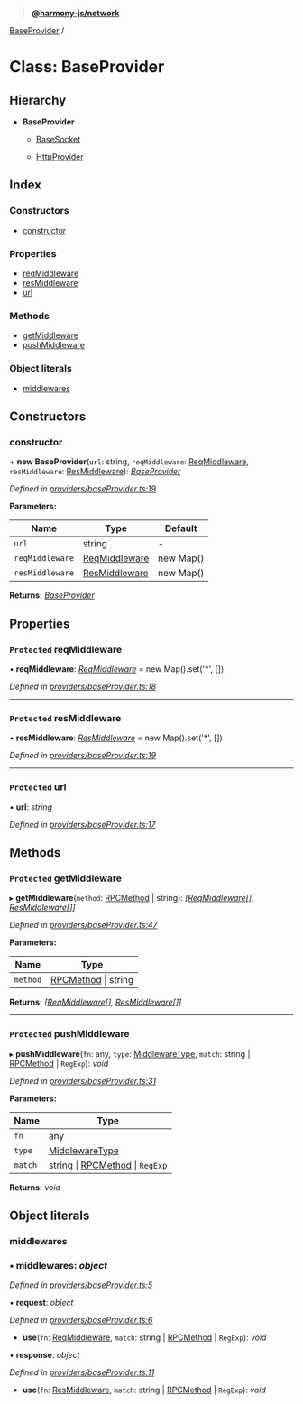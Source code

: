 > **[@harmony-js/network](../README.md)**

[BaseProvider](baseprovider.md) /

# Class: BaseProvider

## Hierarchy

* **BaseProvider**

  * [BaseSocket](basesocket.md)

  * [HttpProvider](httpprovider.md)

## Index

### Constructors

* [constructor](baseprovider.md#constructor)

### Properties

* [reqMiddleware](baseprovider.md#protected-reqmiddleware)
* [resMiddleware](baseprovider.md#protected-resmiddleware)
* [url](baseprovider.md#protected-url)

### Methods

* [getMiddleware](baseprovider.md#protected-getmiddleware)
* [pushMiddleware](baseprovider.md#protected-pushmiddleware)

### Object literals

* [middlewares](baseprovider.md#middlewares)

## Constructors

###  constructor

\+ **new BaseProvider**(`url`: string, `reqMiddleware`: [ReqMiddleware](../README.md#reqmiddleware), `resMiddleware`: [ResMiddleware](../README.md#resmiddleware)): *[BaseProvider](baseprovider.md)*

*Defined in [providers/baseProvider.ts:19](https://github.com/harmony-one/sdk/blob/3ec028a/packages/harmony-network/src/providers/baseProvider.ts#L19)*

**Parameters:**

Name | Type | Default |
------ | ------ | ------ |
`url` | string | - |
`reqMiddleware` | [ReqMiddleware](../README.md#reqmiddleware) |  new Map() |
`resMiddleware` | [ResMiddleware](../README.md#resmiddleware) |  new Map() |

**Returns:** *[BaseProvider](baseprovider.md)*

## Properties

### `Protected` reqMiddleware

• **reqMiddleware**: *[ReqMiddleware](../README.md#reqmiddleware)* =  new Map().set('*', [])

*Defined in [providers/baseProvider.ts:18](https://github.com/harmony-one/sdk/blob/3ec028a/packages/harmony-network/src/providers/baseProvider.ts#L18)*

___

### `Protected` resMiddleware

• **resMiddleware**: *[ResMiddleware](../README.md#resmiddleware)* =  new Map().set('*', [])

*Defined in [providers/baseProvider.ts:19](https://github.com/harmony-one/sdk/blob/3ec028a/packages/harmony-network/src/providers/baseProvider.ts#L19)*

___

### `Protected` url

• **url**: *string*

*Defined in [providers/baseProvider.ts:17](https://github.com/harmony-one/sdk/blob/3ec028a/packages/harmony-network/src/providers/baseProvider.ts#L17)*

## Methods

### `Protected` getMiddleware

▸ **getMiddleware**(`method`: [RPCMethod](../enums/rpcmethod.md) | string): *[[ReqMiddleware](../README.md#reqmiddleware)[], [ResMiddleware](../README.md#resmiddleware)[]]*

*Defined in [providers/baseProvider.ts:47](https://github.com/harmony-one/sdk/blob/3ec028a/packages/harmony-network/src/providers/baseProvider.ts#L47)*

**Parameters:**

Name | Type |
------ | ------ |
`method` | [RPCMethod](../enums/rpcmethod.md) \| string |

**Returns:** *[[ReqMiddleware](../README.md#reqmiddleware)[], [ResMiddleware](../README.md#resmiddleware)[]]*

___

### `Protected` pushMiddleware

▸ **pushMiddleware**(`fn`: any, `type`: [MiddlewareType](../enums/middlewaretype.md), `match`: string | [RPCMethod](../enums/rpcmethod.md) | `RegExp`): *void*

*Defined in [providers/baseProvider.ts:31](https://github.com/harmony-one/sdk/blob/3ec028a/packages/harmony-network/src/providers/baseProvider.ts#L31)*

**Parameters:**

Name | Type |
------ | ------ |
`fn` | any |
`type` | [MiddlewareType](../enums/middlewaretype.md) |
`match` | string \| [RPCMethod](../enums/rpcmethod.md) \| `RegExp` |

**Returns:** *void*

## Object literals

###  middlewares

### ▪ **middlewares**: *object*

*Defined in [providers/baseProvider.ts:5](https://github.com/harmony-one/sdk/blob/3ec028a/packages/harmony-network/src/providers/baseProvider.ts#L5)*

▪ **request**: *object*

*Defined in [providers/baseProvider.ts:6](https://github.com/harmony-one/sdk/blob/3ec028a/packages/harmony-network/src/providers/baseProvider.ts#L6)*

* **use**(`fn`: [ReqMiddleware](../README.md#reqmiddleware), `match`: string | [RPCMethod](../enums/rpcmethod.md) | `RegExp`): *void*

▪ **response**: *object*

*Defined in [providers/baseProvider.ts:11](https://github.com/harmony-one/sdk/blob/3ec028a/packages/harmony-network/src/providers/baseProvider.ts#L11)*

* **use**(`fn`: [ResMiddleware](../README.md#resmiddleware), `match`: string | [RPCMethod](../enums/rpcmethod.md) | `RegExp`): *void*